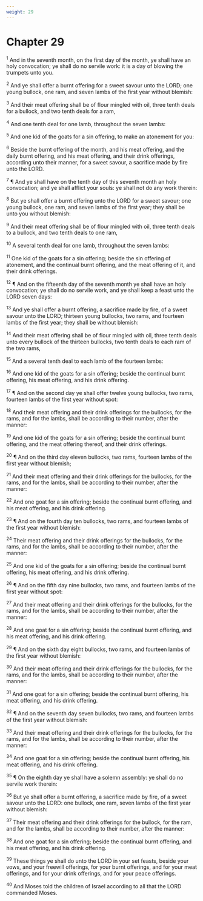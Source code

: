 ```yaml
---
weight: 29
---
```


# Chapter 29

<sup>1</sup> And in the seventh month, on the first day of the month, ye shall have an holy convocation; ye shall do no servile work: it is a day of blowing the trumpets unto you. 

<sup>2</sup> And ye shall offer a burnt offering for a sweet savour unto the LORD; one young bullock, one ram, and seven lambs of the first year without blemish: 

<sup>3</sup> And their meat offering shall be of flour mingled with oil, three tenth deals for a bullock, and two tenth deals for a ram, 

<sup>4</sup> And one tenth deal for one lamb, throughout the seven lambs: 

<sup>5</sup> And one kid of the goats for a sin offering, to make an atonement for you: 

<sup>6</sup> Beside the burnt offering of the month, and his meat offering, and the daily burnt offering, and his meat offering, and their drink offerings, according unto their manner, for a sweet savour, a sacrifice made by fire unto the LORD. 

<sup>7</sup> ¶ And ye shall have on the tenth day of this seventh month an holy convocation; and ye shall afflict your souls: ye shall not do any work therein: 

<sup>8</sup> But ye shall offer a burnt offering unto the LORD for a sweet savour; one young bullock, one ram, and seven lambs of the first year; they shall be unto you without blemish: 

<sup>9</sup> And their meat offering shall be of flour mingled with oil, three tenth deals to a bullock, and two tenth deals to one ram, 

<sup>10</sup> A several tenth deal for one lamb, throughout the seven lambs: 

<sup>11</sup> One kid of the goats for a sin offering; beside the sin offering of atonement, and the continual burnt offering, and the meat offering of it, and their drink offerings. 

<sup>12</sup> ¶ And on the fifteenth day of the seventh month ye shall have an holy convocation; ye shall do no servile work, and ye shall keep a feast unto the LORD seven days: 

<sup>13</sup> And ye shall offer a burnt offering, a sacrifice made by fire, of a sweet savour unto the LORD; thirteen young bullocks, two rams, and fourteen lambs of the first year; they shall be without blemish: 

<sup>14</sup> And their meat offering shall be of flour mingled with oil, three tenth deals unto every bullock of the thirteen bullocks, two tenth deals to each ram of the two rams, 

<sup>15</sup> And a several tenth deal to each lamb of the fourteen lambs: 

<sup>16</sup> And one kid of the goats for a sin offering; beside the continual burnt offering, his meat offering, and his drink offering. 

<sup>17</sup> ¶ And on the second day ye shall offer twelve young bullocks, two rams, fourteen lambs of the first year without spot: 

<sup>18</sup> And their meat offering and their drink offerings for the bullocks, for the rams, and for the lambs, shall be according to their number, after the manner: 

<sup>19</sup> And one kid of the goats for a sin offering; beside the continual burnt offering, and the meat offering thereof, and their drink offerings. 

<sup>20</sup> ¶ And on the third day eleven bullocks, two rams, fourteen lambs of the first year without blemish; 

<sup>21</sup> And their meat offering and their drink offerings for the bullocks, for the rams, and for the lambs, shall be according to their number, after the manner: 

<sup>22</sup> And one goat for a sin offering; beside the continual burnt offering, and his meat offering, and his drink offering. 

<sup>23</sup> ¶ And on the fourth day ten bullocks, two rams, and fourteen lambs of the first year without blemish: 

<sup>24</sup> Their meat offering and their drink offerings for the bullocks, for the rams, and for the lambs, shall be according to their number, after the manner: 

<sup>25</sup> And one kid of the goats for a sin offering; beside the continual burnt offering, his meat offering, and his drink offering. 

<sup>26</sup> ¶ And on the fifth day nine bullocks, two rams, and fourteen lambs of the first year without spot: 

<sup>27</sup> And their meat offering and their drink offerings for the bullocks, for the rams, and for the lambs, shall be according to their number, after the manner: 

<sup>28</sup> And one goat for a sin offering; beside the continual burnt offering, and his meat offering, and his drink offering. 

<sup>29</sup> ¶ And on the sixth day eight bullocks, two rams, and fourteen lambs of the first year without blemish: 

<sup>30</sup> And their meat offering and their drink offerings for the bullocks, for the rams, and for the lambs, shall be according to their number, after the manner: 

<sup>31</sup> And one goat for a sin offering; beside the continual burnt offering, his meat offering, and his drink offering. 

<sup>32</sup> ¶ And on the seventh day seven bullocks, two rams, and fourteen lambs of the first year without blemish: 

<sup>33</sup> And their meat offering and their drink offerings for the bullocks, for the rams, and for the lambs, shall be according to their number, after the manner: 

<sup>34</sup> And one goat for a sin offering; beside the continual burnt offering, his meat offering, and his drink offering. 

<sup>35</sup> ¶ On the eighth day ye shall have a solemn assembly: ye shall do no servile work therein: 

<sup>36</sup> But ye shall offer a burnt offering, a sacrifice made by fire, of a sweet savour unto the LORD: one bullock, one ram, seven lambs of the first year without blemish: 

<sup>37</sup> Their meat offering and their drink offerings for the bullock, for the ram, and for the lambs, shall be according to their number, after the manner: 

<sup>38</sup> And one goat for a sin offering; beside the continual burnt offering, and his meat offering, and his drink offering. 

<sup>39</sup> These things ye shall do unto the LORD in your set feasts, beside your vows, and your freewill offerings, for your burnt offerings, and for your meat offerings, and for your drink offerings, and for your peace offerings. 

<sup>40</sup> And Moses told the children of Israel according to all that the LORD commanded Moses. 


